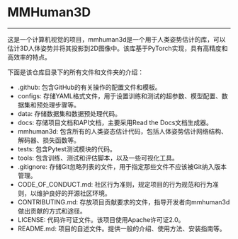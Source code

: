 # MMHuman3D

---

这是一个计算机视觉的项目，mmhuman3d是一个用于人类姿势估计的库，可以估计3D人体姿势并将其投影到2D图像中。该库基于PyTorch实现，具有高精度和高效率的特点。

下面是该仓库目录下的所有文件和文件夹的介绍：

- .github: 包含GitHub的有关操作的配置文件和模板。
- configs: 存储YAML格式文件，用于设置训练和测试的超参数、模型配置、数据集和预处理步骤等。
- data: 存储数据集和数据预处理代码。
- docs: 存储项目文档和API文档，主要采用Read the Docs文档生成器。
- mmhuman3d: 包含所有的人类姿态估计代码，包括人体姿势估计网络结构、解码器、损失函数等。
- tests: 包含Pytest测试模块的代码。
- tools: 包含训练、测试和评估脚本，以及一些可视化工具。
- .gitignore: 存储Git忽略列表的文件，用于指定那些文件不应该被Git纳入版本管理。
- CODE_OF_CONDUCT.md: 社区行为准则，规定项目的行为规范和行为准则，以维护良好的开源社区环境。
- CONTRIBUTING.md: 存放项目贡献要求的文件，指导开发者向mmhuman3d做出贡献的方式和途径。
- LICENSE: 代码许可证文件。该项目使用Apache许可证2.0。
- README.md: 项目的自述文件。提供一般的介绍、使用方法、安装指南等。